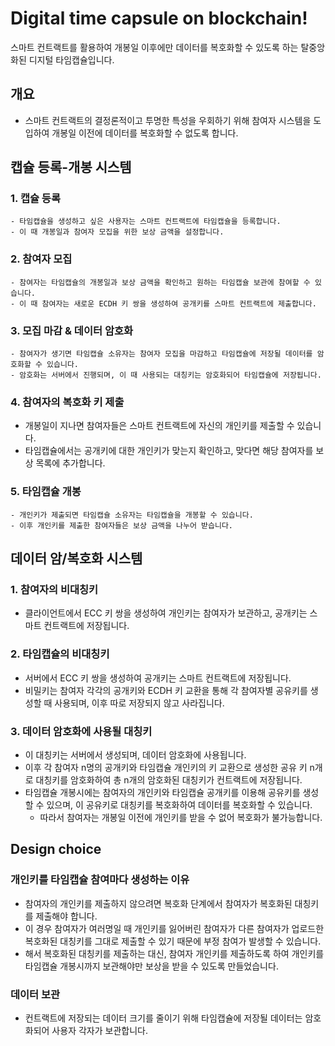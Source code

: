 # Digital time capsule on blockchain!

스마트 컨트랙트를 활용하여 개봉일 이후에만 데이터를 복호화할 수 있도록 하는 탈중앙화된 디지털 타임캡슐입니다.

## 개요

- 스마트 컨트랙트의 결정론적이고 투명한 특성을 우회하기 위해 참여자 시스템을 도입하여 개봉일 이전에 데이터를 복호화할 수 없도록 합니다.

## 캡슐 등록-개봉 시스템

### 1. 캡슐 등록

    - 타임캡슐을 생성하고 싶은 사용자는 스마트 컨트랙트에 타임캡슐을 등록합니다.
    - 이 때 개봉일과 참여자 모집을 위한 보상 금액을 설정합니다.

### 2. 참여자 모집

    - 참여자는 타임캡슐의 개봉일과 보상 금액을 확인하고 원하는 타임캡슐 보관에 참여할 수 있습니다.
    - 이 때 참여자는 새로운 ECDH 키 쌍을 생성하여 공개키를 스마트 컨트랙트에 제출합니다.

### 3. 모집 마감 & 데이터 암호화

    - 참여자가 생기면 타임캡슐 소유자는 참여자 모집을 마감하고 타임캡슐에 저장될 데이터를 암호화할 수 있습니다.
    - 암호화는 서버에서 진행되며, 이 때 사용되는 대칭키는 암호화되어 타임캡슐에 저장됩니다.

### 4. 참여자의 복호화 키 제출

- 개봉일이 지나면 참여자들은 스마트 컨트랙트에 자신의 개인키를 제출할 수 있습니다.
- 타임캡슐에서는 공개키에 대한 개인키가 맞는지 확인하고, 맞다면 해당 참여자를 보상 목록에 추가합니다.

### 5. 타임캡슐 개봉

    - 개인키가 제출되면 타임캡슐 소유자는 타임캡슐을 개봉할 수 있습니다.
    - 이후 개인키를 제출한 참여자들은 보상 금액을 나누어 받습니다.

## 데이터 암/복호화 시스템

### 1. 참여자의 비대칭키

- 클라이언트에서 ECC 키 쌍을 생성하여 개인키는 참여자가 보관하고, 공개키는 스마트 컨트랙트에 저장됩니다.

### 2. 타임캡슐의 비대칭키

- 서버에서 ECC 키 쌍을 생성하여 공개키는 스마트 컨트랙트에 저장됩니다.
- 비밀키는 참여자 각각의 공개키와 ECDH 키 교환을 통해 각 참여자별 공유키를 생성할 때 사용되며, 이후 따로 저장되지 않고 사라집니다.

### 3. 데이터 암호화에 사용될 대칭키

- 이 대칭키는 서버에서 생성되며, 데이터 암호화에 사용됩니다.
- 이후 각 참여자 n명의 공개키와 타임캡슐 개인키의 키 교환으로 생성한 공유 키 n개로 대칭키를 암호화하여 총 n개의 암호화된 대칭키가 컨트랙트에 저장됩니다.
- 타임캡슐 개봉시에는 참여자의 개인키와 타임캡슐 공개키를 이용해 공유키를 생성할 수 있으며, 이 공유키로 대칭키를 복호화하여 데이터를 복호화할 수 있습니다.
  - 따라서 참여자는 개봉일 이전에 개인키를 받을 수 없어 복호화가 불가능합니다.

## Design choice

### 개인키를 타임캡슐 참여마다 생성하는 이유

- 참여자의 개인키를 제출하지 않으려면 복호화 단계에서 참여자가 복호화된 대칭키를 제출해야 합니다.
- 이 경우 참여자가 여러명일 때 개인키를 잃어버린 참여자가 다른 참여자가 업로드한 복호화된 대칭키를 그대로 제출할 수 있기 때문에 부정 참여가 발생할 수 있습니다.
- 해서 복호화된 대칭키를 제출하는 대신, 참여자 개인키를 제출하도록 하여 개인키를 타임캡슐 개봉시까지 보관해야만 보상을 받을 수 있도록 만들었습니다.

### 데이터 보관

- 컨트랙트에 저장되는 데이터 크기를 줄이기 위해 타임캡슐에 저장될 데이터는 암호화되어 사용자 각자가 보관합니다.
